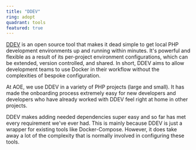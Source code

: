 ```yaml
---
title: "DDEV"
ring: adopt
quadrant: tools
featured: true
---
```


[DDEV](https://www.ddev.com/ddev-local/) is an open source tool that makes it dead simple to get local PHP development environments up and running within minutes. It's powerful and flexible as a result of its per-project environment configurations, which can be extended, version controlled, and shared. In short, DDEV aims to allow development teams to use Docker in their workflow without the complexities of bespoke configuration.

At AOE, we use DDEV in a variety of PHP projects (large and small). It has made the onboarding process extremely easy for new developers and developers who have already worked with DDEV feel right at home in other projects.

DDEV makes adding needed dependencies super easy and so far has met every requirement we've ever had. This is mainly because DDEV is just a wrapper for existing tools like Docker-Compose. However, it does take away a lot of the complexity that is normally involved in configuring these tools.